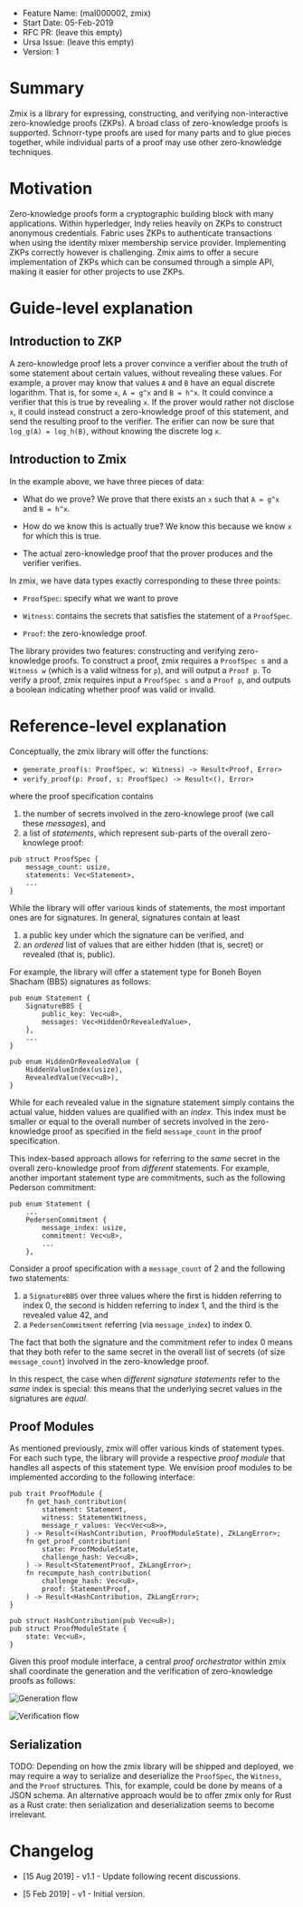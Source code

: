 - Feature Name: (mal000002, zmix)
- Start Date: 05-Feb-2019
- RFC PR: (leave this empty)
- Ursa Issue: (leave this empty)
- Version: 1

# Summary
[summary]: #summary

Zmix is a library for expressing, constructing, and verifying non-interactive
zero-knowledge proofs (ZKPs). A broad class of zero-knowledge proofs is 
supported. Schnorr-type proofs are used for many parts and to glue pieces
together, while individual parts of a proof may use other zero-knowledge
techniques. 

# Motivation
[motivation]: #motivation

Zero-knowledge proofs form a cryptographic building block with many 
applications. Within hyperledger, Indy relies heavily on ZKPs to construct
anonymous credentials. Fabric uses ZKPs to authenticate transactions when
using the identity mixer membership service provider. Implementing ZKPs
correctly however is challenging. Zmix aims to offer a secure
implementation of ZKPs which can be consumed through a simple API, making
it easier for other projects to use ZKPs.

# Guide-level explanation
[guide-level-explanation]: #guide-level-explanation

## Introduction to ZKP

A zero-knowledge proof lets a prover convince a verifier about the truth of
some statement about certain values, without revealing these values. For
example, a prover may know that values `A` and `B` have an equal discrete
logarithm. That is, for some `x`, `A = g^x` and `B = h^x`. It could
convince a verifier that this is true by revealing `x`. If the prover would
rather not disclose `x`, it could instead construct a zero-knowledge proof
of this statement, and send the resulting proof to the verifier. The 
erifier can now be sure that `log_g(A) = log_h(B)`, without knowing the
discrete log `x`.

## Introduction to Zmix

In the example above, we have three pieces of data: 

- What do we prove? We prove that there exists an `x` such that `A = g^x`
and `B = h^x`.

- How do we know this is actually true? We know this because we know `x`
for which this is true. 

- The actual zero-knowledge proof that the prover produces and the verifier
verifies.

In zmix, we have data types exactly corresponding to these three points:

- `ProofSpec`: specify what we want to prove

- `Witness`: contains the secrets that satisfies the statement of a
`ProofSpec`.

- `Proof`: the zero-knowledge proof. 

The library provides two features: constructing and verifying
zero-knowledge proofs. To construct a proof, zmix requires a `ProofSpec s`
and a `Witness w` (which is a valid witness for `p`), and will output a
`Proof p`. To verify a proof, zmix requires input a `ProofSpec s` and a
`Proof p`, and outputs a boolean indicating whether proof was valid or
invalid.

# Reference-level explanation
[reference-level-explanation]: #reference-level-explanation

Conceptually, the zmix library will offer the functions:

* `generate_proof(s: ProofSpec, w: Witness) -> Result<Proof, Error>`
* `verify_proof(p: Proof, s: ProofSpec) -> Result<(), Error>`

where the proof specification contains

1. the number of secrets involved in the zero-knowlege proof (we call these
_messages_), and
1. a list of _statements_, which represent sub-parts of the overall
zero-knowlege proof:

```
pub struct ProofSpec {
    message_count: usize,
    statements: Vec<Statement>,
    ...
}
```

While the library will offer various kinds of statements, the most
important ones are for signatures. In general, signatures contain at least

1. a public key under which the signature can be verified, and
1. an *ordered* list of values that are either hidden (that is, secret) or
revealed (that is, public).

For example, the library will offer a statement type for Boneh Boyen
Shacham (BBS) signatures as follows:

```
pub enum Statement {
    SignatureBBS {
        public_key: Vec<u8>,
        messages: Vec<HiddenOrRevealedValue>,
    },
    ...
}

pub enum HiddenOrRevealedValue {
    HiddenValueIndex(usize),
    RevealedValue(Vec<u8>),
}
```

While for each revealed value in the signature statement simply contains
the actual value, hidden values are qualified with an _index_.
This index must be smaller or equal to the overall number of secrets
involved in the zero-knowledge proof as specified in the field
`message_count` in the proof specification.

This index-based approach allows for referring to the *same* secret in the
overall zero-knowledge proof from *different* statements. For example,
another important statement type are commitments, such as the following
Pederson commitment:
```
pub enum Statement {
    ...
    PedersenCommitment {
        message_index: usize,
        commitment: Vec<u8>,
        ...
    },
```
Consider a proof specification with a `message_count` of 2 and the
following two statements:
1. a `SignatureBBS` over three values where the first is hidden referring
to index 0, the second is hidden referring to index 1, and the third is the
revealed value 42, and
1. a `PedersenCommitment` referring (via `message_index`) to index 0.

The fact that both the signature and the commitment refer to index 0 means
that they both refer to the same secret in the overall list of secrets (of
size `message_count`) involved in the zero-knowledge proof.

In this respect, the case when *different signature statements* refer to
the *same* index is special: this means that the underlying secret values
in the signatures are *equal*.

## Proof Modules

As mentioned previously, zmix will offer various kinds of statement types.
For each such type, the library will provide a respective *proof module*
that handles all aspects of this statement type. We envision proof modules
to be implemented according to the following interface:
```
pub trait ProofModule {
    fn get_hash_contribution(
        statement: Statement,
        witness: StatementWitness,
        message_r_values: Vec<Vec<u8>>,
    ) -> Result<(HashContribution, ProofModuleState), ZkLangError>;
    fn get_proof_contribution(
        state: ProofModuleState,
        challenge_hash: Vec<u8>,
    ) -> Result<StatementProof, ZkLangError>;
    fn recompute_hash_contribution(
        challenge_hash: Vec<u8>,
        proof: StatementProof,
    ) -> Result<HashContribution, ZkLangError>;
}

pub struct HashContribution(pub Vec<u8>);
pub struct ProofModuleState {
    state: Vec<u8>,
}
```

Given this proof module interface, a central *proof orchestrator* within
zmix shall coordinate the generation and the verification of zero-knowledge
proofs as follows:

![Generation flow](zmix_proof_generation.png)

![Verification flow](zmix_proof_verification.png)

## Serialization

TODO: Depending on how the zmix library will be shipped and deployed, we
may require a way to serialize and deserialize the `ProofSpec`, the
`Witness`, and the `Proof` structures. This, for example, could be done by
means of a JSON schema. An alternative approach would be to offer zmix only
for Rust as a Rust crate: then serialization and deserialization seems to
become irrelevant.

# Changelog
[changelog]: #changelog

- [15 Aug 2019] - v1.1 - Update following recent discussions.

- [5 Feb 2019] - v1 - Initial version.

